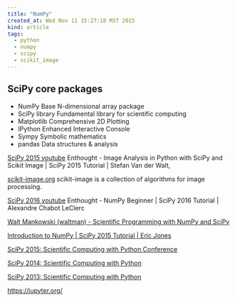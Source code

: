```yaml
---
title: "NumPy"
created_at: Wed Nov 11 15:27:18 MST 2015
kind: article
tags:
  - python
  - numpy
  - scipy
  - scikit_image
---
```


## SciPy core packages

<ul>
  <li>NumPy Base N-dimensional array package</li>
  <li>SciPy library Fundamental library for scientific computing</li>
  <li>Matplotlib Comprehensive 2D Plotting</li>
  <li>IPython Enhanced Interactive Console</li>
  <li>Sympy Symbolic mathematics</li>
  <li>pandas Data structures & analysis</li>
</ul>


<a href="https://www.youtube.com/watch?v=olb7R1cuzyU" target="_blank">SciPy 2015 youtube</a>
Enthought - Image Analysis in Python with SciPy and Scikit Image | SciPy 2015 Tutorial | Stefan Van der Walt,

<a href="http://scikit-image.org/" target="_blank">scikit-image.org</a>
scikit-image is a collection of algorithms for image processing. 

<a href="https://www.youtube.com/watch?v=gtejJ3RCddE" target="_blank">SciPy 2016 youtube</a>
Enthought - NumPy Beginner | SciPy 2016 Tutorial | Alexandre Chabot LeClerc

<a href="https://www.youtube.com/watch?v=I_XLoTQSuUk" target="_blank">Walt Mankowski (waltman) - Scientific Programming with NumPy and SciPy</a>
 
 
<a href="https://www.youtube.com/watch?v=1zmV8lZsHF4" target="_blank">Introduction to NumPy | SciPy 2015 Tutorial | Eric Jones</a>



<a href="https://www.youtube.com/playlist?list=PLYx7XA2nY5Gcpabmu61kKcToLz0FapmHu" target="_blank">SciPy 2015: Scientific Computing with Python Conference</a>
 

<a href="https://www.youtube.com/playlist?list=PLYx7XA2nY5GfuhCvStxgbynFNrxr3VFog" target="_blank">SciPy 2014: Scientific Computing with Python</a>
 
 
<a href="https://www.youtube.com/playlist?list=PLYx7XA2nY5GeTWcUQTbXVdllyp-Ie3r-y" target="_blank">SciPy 2013: Scientific Computing with Python</a>

https://jupyter.org/

<!--
html boilerplate
<a href="" target="_blank"></a>
<a name=""></a>
<img src="" width="400px">
<ul>
  <li></li>
</ul>
<pre>
</pre>
<pre><code>
</code></pre>
<math xmlns='http://www.w3.org/1998/Math/MathML' display='block'>
</math>
-->
